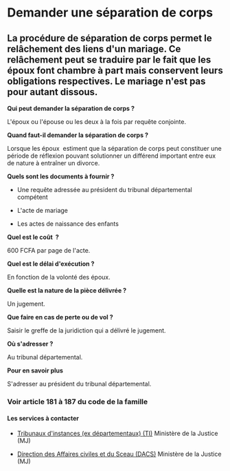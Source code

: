 # Demander une séparation de corps

La procédure de séparation de corps permet le relâchement des liens d'un mariage. Ce relâchement peut se traduire par le fait que les époux font chambre à part mais conservent leurs obligations respectives. Le mariage n'est pas pour autant dissous.
--------------------------------------------------------------------------------------------------------------------------------------------------------------------------------------------------------------------------------------------------------

**Qui peut demander la séparation de corps ?**

L'époux ou l'épouse ou les deux à la fois par requête conjointe.  

**Quand faut-il demander la séparation de corps ?**

Lorsque les époux  estiment que la séparation de corps peut constituer une période de réflexion pouvant solutionner un différend important entre eux de nature à entraîner un divorce.  

**Quels sont les documents à fournir ?**

*   Une requête adressée au président du tribunal départemental compétent  
    

*   L'acte de mariage

*   Les actes de naissance des enfants

**Quel est le coût  ?**

600 FCFA par page de l'acte.  

**Quel est le délai d'exécution ?**

En fonction de la volonté des époux.

**Quelle est la nature de la pièce délivrée ?**

Un jugement.

**Que faire en cas de perte ou de vol ?**

Saisir le greffe de la juridiction qui a délivré le jugement.  

**Où s'adresser ?**

Au tribunal départemental.  

**Pour en savoir plus**

S'adresser au président du tribunal départemental.  

### Voir article 181 à 187 du code de la famille

#### Les services à contacter

*   [Tribunaux d'instances (ex départementaux) (TI)](../../../services/tribunaux-dinstances-ex-departementaux-ti.md) Ministère de la Justice (MJ)  
    
*   [Direction des Affaires civiles et du Sceau (DACS)](../../../services/direction-des-affaires-civiles-et-du-sceau-dacs.md) Ministère de la Justice (MJ)
